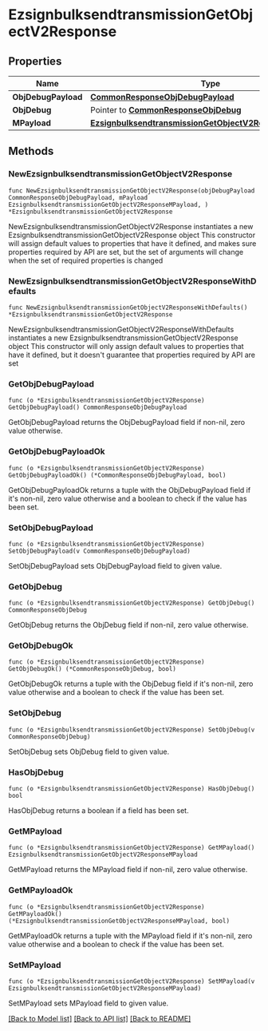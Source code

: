 # EzsignbulksendtransmissionGetObjectV2Response

## Properties

Name | Type | Description | Notes
------------ | ------------- | ------------- | -------------
**ObjDebugPayload** | [**CommonResponseObjDebugPayload**](CommonResponseObjDebugPayload.md) |  | 
**ObjDebug** | Pointer to [**CommonResponseObjDebug**](CommonResponseObjDebug.md) |  | [optional] 
**MPayload** | [**EzsignbulksendtransmissionGetObjectV2ResponseMPayload**](EzsignbulksendtransmissionGetObjectV2ResponseMPayload.md) |  | 

## Methods

### NewEzsignbulksendtransmissionGetObjectV2Response

`func NewEzsignbulksendtransmissionGetObjectV2Response(objDebugPayload CommonResponseObjDebugPayload, mPayload EzsignbulksendtransmissionGetObjectV2ResponseMPayload, ) *EzsignbulksendtransmissionGetObjectV2Response`

NewEzsignbulksendtransmissionGetObjectV2Response instantiates a new EzsignbulksendtransmissionGetObjectV2Response object
This constructor will assign default values to properties that have it defined,
and makes sure properties required by API are set, but the set of arguments
will change when the set of required properties is changed

### NewEzsignbulksendtransmissionGetObjectV2ResponseWithDefaults

`func NewEzsignbulksendtransmissionGetObjectV2ResponseWithDefaults() *EzsignbulksendtransmissionGetObjectV2Response`

NewEzsignbulksendtransmissionGetObjectV2ResponseWithDefaults instantiates a new EzsignbulksendtransmissionGetObjectV2Response object
This constructor will only assign default values to properties that have it defined,
but it doesn't guarantee that properties required by API are set

### GetObjDebugPayload

`func (o *EzsignbulksendtransmissionGetObjectV2Response) GetObjDebugPayload() CommonResponseObjDebugPayload`

GetObjDebugPayload returns the ObjDebugPayload field if non-nil, zero value otherwise.

### GetObjDebugPayloadOk

`func (o *EzsignbulksendtransmissionGetObjectV2Response) GetObjDebugPayloadOk() (*CommonResponseObjDebugPayload, bool)`

GetObjDebugPayloadOk returns a tuple with the ObjDebugPayload field if it's non-nil, zero value otherwise
and a boolean to check if the value has been set.

### SetObjDebugPayload

`func (o *EzsignbulksendtransmissionGetObjectV2Response) SetObjDebugPayload(v CommonResponseObjDebugPayload)`

SetObjDebugPayload sets ObjDebugPayload field to given value.


### GetObjDebug

`func (o *EzsignbulksendtransmissionGetObjectV2Response) GetObjDebug() CommonResponseObjDebug`

GetObjDebug returns the ObjDebug field if non-nil, zero value otherwise.

### GetObjDebugOk

`func (o *EzsignbulksendtransmissionGetObjectV2Response) GetObjDebugOk() (*CommonResponseObjDebug, bool)`

GetObjDebugOk returns a tuple with the ObjDebug field if it's non-nil, zero value otherwise
and a boolean to check if the value has been set.

### SetObjDebug

`func (o *EzsignbulksendtransmissionGetObjectV2Response) SetObjDebug(v CommonResponseObjDebug)`

SetObjDebug sets ObjDebug field to given value.

### HasObjDebug

`func (o *EzsignbulksendtransmissionGetObjectV2Response) HasObjDebug() bool`

HasObjDebug returns a boolean if a field has been set.

### GetMPayload

`func (o *EzsignbulksendtransmissionGetObjectV2Response) GetMPayload() EzsignbulksendtransmissionGetObjectV2ResponseMPayload`

GetMPayload returns the MPayload field if non-nil, zero value otherwise.

### GetMPayloadOk

`func (o *EzsignbulksendtransmissionGetObjectV2Response) GetMPayloadOk() (*EzsignbulksendtransmissionGetObjectV2ResponseMPayload, bool)`

GetMPayloadOk returns a tuple with the MPayload field if it's non-nil, zero value otherwise
and a boolean to check if the value has been set.

### SetMPayload

`func (o *EzsignbulksendtransmissionGetObjectV2Response) SetMPayload(v EzsignbulksendtransmissionGetObjectV2ResponseMPayload)`

SetMPayload sets MPayload field to given value.



[[Back to Model list]](../README.md#documentation-for-models) [[Back to API list]](../README.md#documentation-for-api-endpoints) [[Back to README]](../README.md)


